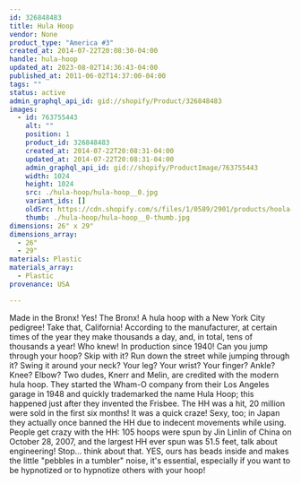 ```yaml
---
id: 326848483
title: Hula Hoop
vendor: None
product_type: "America #3"
created_at: 2014-07-22T20:08:30-04:00
handle: hula-hoop
updated_at: 2023-08-02T14:36:43-04:00
published_at: 2011-06-02T14:37:00-04:00
tags: ""
status: active
admin_graphql_api_id: gid://shopify/Product/326848483
images:
  - id: 763755443
    alt: ""
    position: 1
    product_id: 326848483
    created_at: 2014-07-22T20:08:31-04:00
    updated_at: 2014-07-22T20:08:31-04:00
    admin_graphql_api_id: gid://shopify/ProductImage/763755443
    width: 1024
    height: 1024
    src: ./hula-hoop/hula-hoop__0.jpg
    variant_ids: []
    oldSrc: https://cdn.shopify.com/s/files/1/0589/2901/products/hoola-hoops_1.jpeg?v=1406074111
    thumb: ./hula-hoop/hula-hoop__0-thumb.jpg
dimensions: 26" x 29"
dimensions_array:
  - 26"
  - 29"
materials: Plastic
materials_array:
  - Plastic
provenance: USA

---
```


Made in the Bronx! Yes! The Bronx! A hula hoop with a New York City pedigree! Take that, California! According to the manufacturer, at certain times of the year they make thousands a day, and, in total, tens of thousands a year! Who knew! In production since 1940! Can you jump through your hoop? Skip with it? Run down the street while jumping through it? Swing it around your neck? Your leg? Your wrist? Your finger? Ankle? Knee? Elbow? Two dudes, Knerr and Melin, are credited with the modern hula hoop. They started the Wham-O company from their Los Angeles garage in 1948 and quickly trademarked the name Hula Hoop; this happened just after they invented the Frisbee. The HH was a hit, 20 million were sold in the first six months! It was a quick craze! Sexy, too; in Japan they actually once banned the HH due to indecent movements while using. People get crazy with the HH: 105 hoops were spun by Jin Linlin of China on October 28, 2007, and the largest HH ever spun was 51.5 feet, talk about engineering! Stop... think about that. YES, ours has beads inside and makes the little "pebbles in a tumbler" noise, it's essential, especially if you want to be hypnotized or to hypnotize others with your hoop!